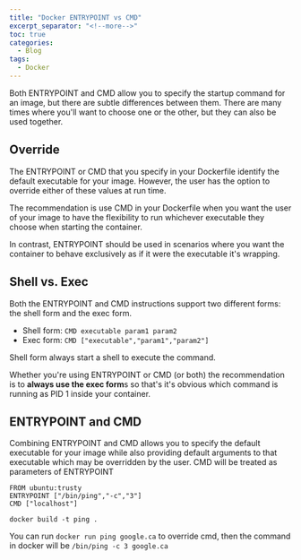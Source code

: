 ```yaml
---
title: "Docker ENTRYPOINT vs CMD"
excerpt_separator: "<!--more-->"
toc: true
categories:
  - Blog
tags:
  - Docker
---
```


Both ENTRYPOINT and CMD allow you to specify the startup command for an image,
but there are subtle differences between them. There are many times where 
you'll want to choose one or the other, but they can also be used together.

## Override
The ENTRYPOINT or CMD that you specify in your Dockerfile identify the default
executable for your image. However, the user has the option to override either
of these values at run time.

The recommendation is use CMD in your Dockerfile when you want the user of your
image to have the flexibility to run whichever executable they choose when 
starting the container.

In contrast, ENTRYPOINT should be used in scenarios where you want the container
to behave exclusively as if it were the executable it's wrapping.

## Shell vs. Exec
Both the ENTRYPOINT and CMD instructions support two different forms: the shell 
form and the exec form.

* Shell form: `CMD executable param1 param2`
* Exec form: `CMD ["executable","param1","param2"]`

Shell form always start a shell to execute the command.

Whether you're using ENTRYPOINT or CMD (or both) the recommendation is to 
**always use the exec form**s so that's it's obvious which command is running
as PID 1 inside your container.


## ENTRYPOINT and CMD
Combining ENTRYPOINT and CMD allows you to specify the default executable for 
your image while also providing default arguments to that executable which may 
be overridden by the user.
CMD will be treated as parameters of ENTRYPOINT
```
FROM ubuntu:trusty
ENTRYPOINT ["/bin/ping","-c","3"]
CMD ["localhost"]
```

`docker build -t ping .`

You can run `docker run ping google.ca` to override cmd, then the command in 
docker will be `/bin/ping -c 3 google.ca`
